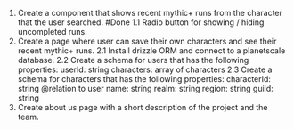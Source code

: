 1. Create a component that shows recent mythic+ runs from the character that the user searched. #Done
   1.1 Radio button for showing / hiding uncompleted runs.
2. Create a page where user can save their own characters and see their recent mythic+ runs.
   2.1 Install drizzle ORM and connect to a planetscale database.
   2.2 Create a schema for users that has the following properties:
   userId: string
   characters: array of characters
   2.3 Create a schema for characters that has the following properties:
   characterId: string @relation to user
   name: string
   realm: string
   region: string
   guild: string
3. Create about us page with a short description of the project and the team.
